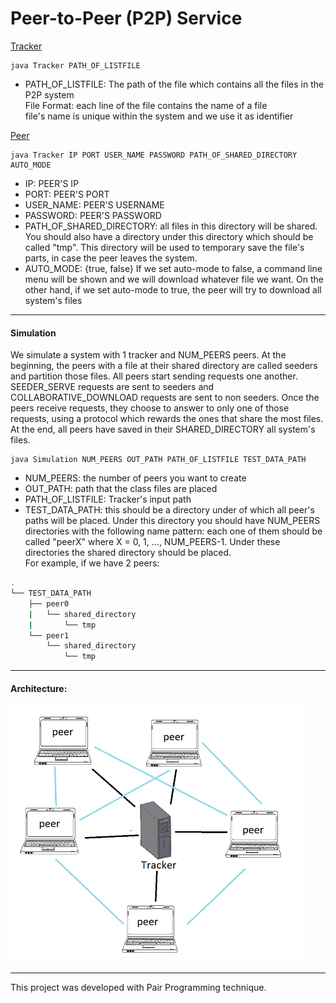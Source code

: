 # Peer-to-Peer (P2P) Service 

<ins>Tracker</ins>
```console
java Tracker PATH_OF_LISTFILE
```
- PATH_OF_LISTFILE: The path of the file which contains all the files in the P2P system <br>
File Format: each line of the file contains the name of a file <br>
file's name is unique within the system and we use it as identifier


<ins>Peer</ins>
```console
java Tracker IP PORT USER_NAME PASSWORD PATH_OF_SHARED_DIRECTORY AUTO_MODE
```
- IP: PEER'S IP 
- PORT: PEER'S PORT
- USER_NAME: PEER'S USERNAME
- PASSWORD: PEER'S PASSWORD
- PATH_OF_SHARED_DIRECTORY: all files in this directory will be shared. You should also have a directory under this directory which should be called "tmp". This directory will be used to temporary save the file's parts, in case the peer leaves the system.
- AUTO_MODE: {true, false} If we set auto-mode to false, a command line menu will be shown and we will download whatever file we want.
On the other hand, if we set auto-mode to true, the peer will try to download all system's files
*** 
#### Simulation

We simulate a system with 1 tracker and NUM_PEERS peers. At the beginning, the peers with a file at their shared directory are called seeders and partition those files. All peers start sending requests one another. SEEDER_SERVE requests are sent to seeders and COLLABORATIVE_DOWNLOAD requests are sent to non seeders. Once the peers receive requests, they choose to answer to only one of those requests, using a protocol which rewards the ones that share the most files. At the end, all peers have saved in their SHARED_DIRECTORY all system's files. 

```console
java Simulation NUM_PEERS OUT_PATH PATH_OF_LISTFILE TEST_DATA_PATH 
```
- NUM_PEERS: the number of peers you want to create
- OUT_PATH: path that the class files are placed
- PATH_OF_LISTFILE: Tracker's input path
- TEST_DATA_PATH: this should be a directory under of which all peer's paths will be placed. Under this directory you should have NUM_PEERS directories with the following name pattern: each one of them should be called "peerX" where X = 0, 1, ..., NUM_PEERS-1. Under these directories the shared directory should be placed. <br>
For example, if we have 2 peers: <br>
```bash
.
└── TEST_DATA_PATH
    ├── peer0
    |   └── shared_directory
    |       └── tmp
    └── peer1
        └── shared_directory
            └── tmp
``` 

***
#### Architecture:
![](architecture.PNG)

*** 
This project was developed with Pair Programming technique.
